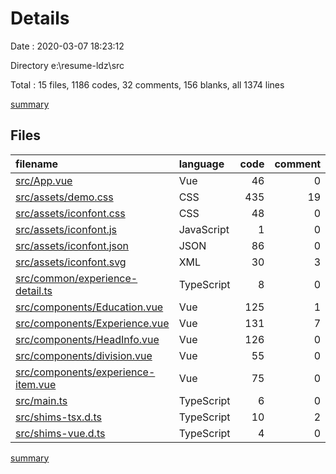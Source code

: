 # Details

Date : 2020-03-07 18:23:12

Directory e:\resume-ldz\src

Total : 15 files,  1186 codes, 32 comments, 156 blanks, all 1374 lines

[summary](results.md)

## Files
| filename | language | code | comment | blank | total |
| :--- | :--- | ---: | ---: | ---: | ---: |
| [src/App.vue](/src/App.vue) | Vue | 46 | 0 | 4 | 50 |
| [src/assets/demo.css](/src/assets/demo.css) | CSS | 435 | 19 | 86 | 540 |
| [src/assets/iconfont.css](/src/assets/iconfont.css) | CSS | 48 | 0 | 14 | 62 |
| [src/assets/iconfont.js](/src/assets/iconfont.js) | JavaScript | 1 | 0 | 0 | 1 |
| [src/assets/iconfont.json](/src/assets/iconfont.json) | JSON | 86 | 0 | 1 | 87 |
| [src/assets/iconfont.svg](/src/assets/iconfont.svg) | XML | 30 | 3 | 27 | 60 |
| [src/common/experience-detail.ts](/src/common/experience-detail.ts) | TypeScript | 8 | 0 | 1 | 9 |
| [src/components/Education.vue](/src/components/Education.vue) | Vue | 125 | 1 | 3 | 129 |
| [src/components/Experience.vue](/src/components/Experience.vue) | Vue | 131 | 7 | 1 | 139 |
| [src/components/HeadInfo.vue](/src/components/HeadInfo.vue) | Vue | 126 | 0 | 4 | 130 |
| [src/components/division.vue](/src/components/division.vue) | Vue | 55 | 0 | 7 | 62 |
| [src/components/experience-item.vue](/src/components/experience-item.vue) | Vue | 75 | 0 | 2 | 77 |
| [src/main.ts](/src/main.ts) | TypeScript | 6 | 0 | 3 | 9 |
| [src/shims-tsx.d.ts](/src/shims-tsx.d.ts) | TypeScript | 10 | 2 | 2 | 14 |
| [src/shims-vue.d.ts](/src/shims-vue.d.ts) | TypeScript | 4 | 0 | 1 | 5 |

[summary](results.md)